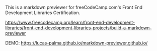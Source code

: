 This is a markdown previewer for freeCodeCamp.com's Front End Development Libraries Certification.

https://www.freecodecamp.org/learn/front-end-development-libraries/front-end-development-libraries-projects/build-a-markdown-previewer

DEMO: https://lucas-palma.github.io/markdown-previewer.github.io/
